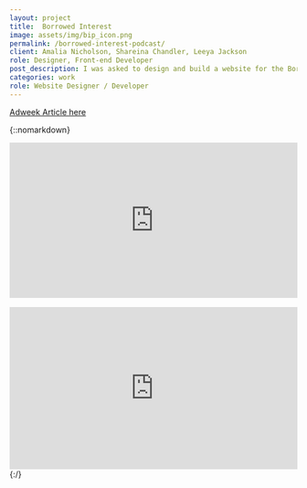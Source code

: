 ```yaml
---
layout: project
title:  Borrowed Interest
image: assets/img/bip_icon.png
permalink: /borrowed-interest-podcast/
client: Amalia Nicholson, Shareina Chandler, Leeya Jackson
role: Designer, Front-end Developer
post_description: I was asked to design and build a website for the Borrowed Interest Podcast. One of their goals was to talk about racial disparity in advertising. They were inspired by the pins on jackets and rage, and wanted something as far from minimal as possible with lots of color and interactivity. I worked closely with the BIP crew to create a bold design system and get this website live.
categories: work
role: Website Designer / Developer
---
```


[Adweek Article here](https://www.adweek.com/agencies/borrowed-interest-podcast-creates-safe-space-for-minority-women-in-advertising/)

{::nomarkdown}
<div style="padding:53.89% 0 0 0;position:relative;"><iframe src="https://player.vimeo.com/video/284844996?title=0&byline=0&portrait=0" style="position:absolute;top:0;left:0;width:100%;height:100%;" frameborder="0" webkitallowfullscreen mozallowfullscreen allowfullscreen></iframe></div><script src="https://player.vimeo.com/api/player.js"></script>
<br>
<div style="padding:56.25% 0 0 0;position:relative;"><iframe src="https://player.vimeo.com/video/299129287?autoplay=1&loop=1&title=0&byline=0&portrait=0" style="position:absolute;top:0;left:0;width:100%;height:100%;" frameborder="0" webkitallowfullscreen mozallowfullscreen allowfullscreen></iframe></div><script src="https://player.vimeo.com/api/player.js"></script>
{:/}
